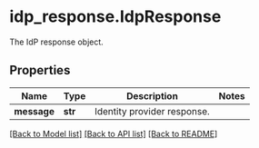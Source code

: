 # idp_response.IdpResponse

The IdP response object.
## Properties
Name | Type | Description | Notes
------------ | ------------- | ------------- | -------------
**message** | **str** | Identity provider response. | 

[[Back to Model list]](README.md#documentation-for-models) [[Back to API list]](README.md#documentation-for-api-endpoints) [[Back to README]](README.md)


